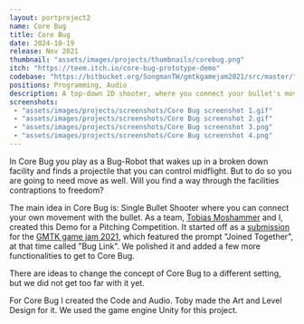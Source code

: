 ```yaml
---
layout: portproject2
name: Core Bug
title: Core Bug
date: 2024-10-19
release: Nov 2021
thumbnail: "assets/images/projects/thumbnails/corebug.png"
itch: "https://teem.itch.io/core-bug-prototype-demo"
codebase: "https://bitbucket.org/SongmanTW/gmtkgamejam2021/src/master/"
positions: Programming, Audio
description: A top-down 2D shooter, where you connect your bullet's movement with your own. Find your way as a beetle robot, that disconnected from the main grid, through this seemingly destroyed factory. 
screenshots:
 - "assets/images/projects/screenshots/Core Bug screenshot 1.gif"
 - "assets/images/projects/screenshots/Core Bug screenshot 2.gif"
 - "assets/images/projects/screenshots/Core Bug screenshot 3.png"
 - "assets/images/projects/screenshots/Core Bug screenshot 4.png"
---
```


In Core Bug you play as a Bug-Robot that wakes up in a broken down facility and finds a projectile that you can control midflight. But to do so you are going to need move as well. Will you find a way through the facilities contraptions to freedom?

The main idea in Core Bug is: Single Bullet Shooter where you can connect your own movement with the bullet. As a team, [Tobias Moshammer](https://tobiasmoshammer.my.canva.site) and I, created this Demo for a Pitching Competition. It started off as a [submission](https://teem.itch.io/bug-link) for the [GMTK game jam 2021](https://itch.io/jam/gmtk-2021), which featured the prompt "Joined Together", at that time called "Bug Link". We polished it and added a few more functionalities to get to Core Bug. 

There are ideas to change the concept of Core Bug to a different setting, but we did not get too far with it yet. 

For Core Bug I created the Code and Audio. Toby made the Art and Level Design for it. We used the game engine Unity for this project. 